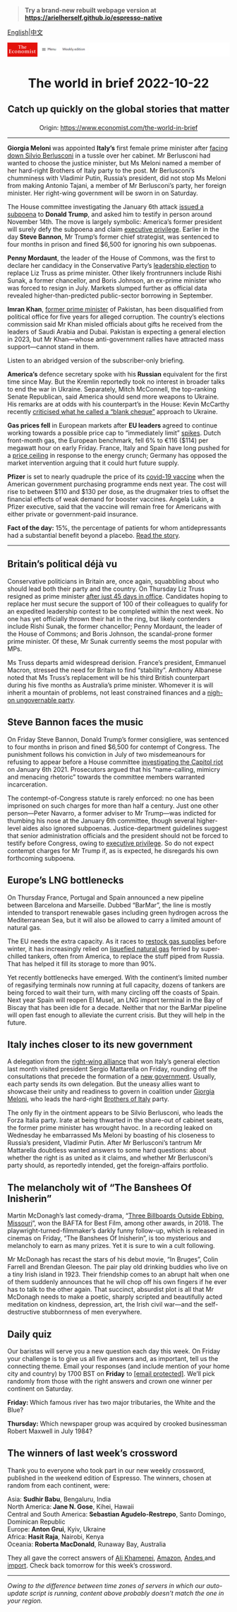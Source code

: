 > **Try a brand-new rebuilt webpage version at https://arielherself.github.io/espresso-native**

[English](https://github.com/arielherself/espresso/blob/main/README.md)|[中文](https://github-com.translate.goog/arielherself/espresso/blob/main/README.md?_x_tr_sl=en&_x_tr_tl=zh-CN&_x_tr_hl=zh-CN&_x_tr_pto=wapp)



![The Economist](menubar.png)

# <p align="center">The world in brief 2022-10-22</p>

## <p align="center">Catch up quickly on the global stories that matter</p>

<p align="center">Origin: <a href="https://www.economist.com/the-world-in-brief">https://www.economist.com/the-world-in-brief</a><hr>

<strong>Giorgia Meloni </strong>was appointed <strong>Italy’s</strong> first female prime minister after [facing down Silvio Berlusconi](https://www.economist.com/europe/2022/10/20/italys-coalition-building-runs-into-trouble) in a tussle over her cabinet. Mr Berlusconi had wanted to choose the justice minister, but Ms Meloni named a member of her hard-right Brothers of Italy party to the post. Mr Berlusconi’s chumminess with Vladimir Putin, Russia’s president, did not stop Ms Meloni from making Antonio Tajani, a member of Mr Berlusconi’s party, her foreign minister. Her right-wing government will be sworn in on Saturday.

The House committee investigating the January 6th attack [issued a subpoena](https://www.economist.com/the-economist-explains/2022/10/05/how-much-legal-jeopardy-is-donald-trump-in) to <strong>Donald Trump</strong>, and asked him to testify in person around November 14th. The move is largely symbolic: America’s former president will surely defy the subpoena and claim [executive privilege](https://www.economist.com/the-economist-explains/2021/11/10/what-is-executive-privilege). Earlier in the day <strong>Steve Bannon</strong>, Mr Trump’s former chief strategist, was sentenced to four months in prison and fined $6,500 for ignoring his own subpoenas.

<strong>Penny Mordaunt</strong>, the leader of the House of Commons, was the first to declare her candidacy in the Conservative Party’s [leadership election](https://www.economist.com/britain/2022/10/20/who-will-be-britains-next-leader) to replace Liz Truss as prime minister. Other likely frontrunners include Rishi Sunak, a former chancellor, and Boris Johnson, an ex-prime minister who was forced to resign in July. Markets slumped further as official data revealed higher-than-predicted public-sector borrowing in September.

<strong>Imran Khan</strong>, [former prime minister](https://www.economist.com/asia/2022/10/20/imran-khan-appears-to-be-more-popular-than-ever) of Pakistan, has been disqualified from political office for five years for alleged corruption. The country’s elections commission said Mr Khan misled officials about gifts he received from the leaders of Saudi Arabia and Dubai. Pakistan is expecting a general election in 2023, but Mr Khan—whose anti-government rallies have attracted mass support—cannot stand in them.

Listen to an abridged version of the subscriber-only briefing.

<strong>America’s</strong> defence secretary spoke with his<strong> Russian</strong> equivalent for the first time since May. But the Kremlin reportedly took no interest in broader talks to end the war in Ukraine. Separately, Mitch McConnell, the top-ranking Senate Republican, said America should send more weapons to Ukraine. His remarks are at odds with his counterpart’s in the House: Kevin McCarthy recently [criticised what he called a “blank cheque”](https://www.economist.com/united-states/2022/07/17/is-america-growing-weary-of-the-long-war-in-ukraine) approach to Ukraine.

<strong>Gas prices fell</strong> in European markets after <strong>EU leaders </strong>agreed to continue working towards a possible price cap to “immediately limit” [spikes](https://www.economist.com/leaders/2022/10/13/europe-is-growing-complacent-about-its-energy-crisis). Dutch front-month gas, the European benchmark, fell 6% to €116 ($114) per megawatt hour on early Friday. France, Italy and Spain have long pushed for a [price ceiling](https://www.economist.com/graphic-detail/2022/09/27/the-wrong-way-to-solve-europes-energy-crisis) in response to the energy crunch; Germany has opposed the market intervention arguing that it could hurt future supply.

<strong>Pfizer</strong> is set to nearly quadruple the price of its [covid-19 vaccine](https://www.google.com/search?q=the+economist+covid+vaccine&amp;rlz=1C1CHBF_en-GBGB1026GB1026&amp;source=lnms&amp;sa=X&amp;ved=2ahUKEwjZrrmYi_H6AhV3QEEAHSY7BPgQ_AUoAHoECAMQAg&amp;biw=1280&amp;bih=609&amp;dpr=1.5) when the American government purchasing programme ends next year. The cost will rise to between $110 and $130 per dose, as the drugmaker tries to offset the financial effects of weak demand for booster vaccines. Angela Lukin, a Pfizer executive, said that the vaccine will remain free for Americans with either private or government-paid insurance.

<strong>Fact of the day:</strong> 15%, the percentage of patients for whom antidepressants had a substantial benefit beyond a placebo. [Read the story](https://www.economist.com/leaders/2022/10/19/most-people-on-antidepressants-dont-need-them).

----------

## Britain’s political déjà vu

Conservative politicians in Britain are, once again, squabbling about who should lead both their party and the country. On Thursday Liz Truss resigned as prime minister [after just 45 days in office](https://www.economist.com/britain/2022/10/20/who-will-be-britains-next-leader). Candidates hoping to replace her must secure the support of 100 of their colleagues to qualify for an expedited leadership contest to be completed within the next week. No one has yet officially thrown their hat in the ring, but likely contenders include Rishi Sunak, the former chancellor; Penny Mordaunt, the leader of the House of Commons; and Boris Johnson, the scandal-prone former prime minister. Of these, Mr Sunak currently seems the most popular with MPs.

Ms Truss departs amid widespread derision. France’s president, Emmanuel Macron, stressed the need for Britain to find “stability”. Anthony Albanese noted that Ms Truss’s replacement will be his third British counterpart during his five months as Australia’s prime minister. Whomever it is will inherit a mountain of problems, not least constrained finances and a [nigh-on ungovernable party](https://www.economist.com/britain/2022/02/18/the-conservative-party-has-become-factional-and-rebellious). 

## Steve Bannon faces the music

On Friday Steve Bannon, Donald Trump’s former consigliere, was sentenced to four months in prison and fined $6,500 for contempt of Congress. The punishment follows his conviction in July of two misdemeanours for refusing to appear before a House committee [investigating the Capitol riot](https://www.economist.com/united-states/2022/06/10/congresss-capitol-riot-hearing-confirms-donald-trumps-complicity) on January 6th 2021. Prosecutors argued that his “name-calling, mimicry and menacing rhetoric” towards the committee members warranted incarceration.

The contempt-of-Congress statute is rarely enforced: no one has been imprisoned on such charges for more than half a century. Just one other person—Peter Navarro, a former adviser to Mr Trump—was indicted for thumbing his nose at the January 6th committee, though several higher-level aides also ignored subpoenas. Justice-department guidelines suggest that senior administration officials and the president should not be forced to testify before Congress, owing to [executive privilege](https://www.economist.com/the-economist-explains/2021/11/10/what-is-executive-privilege). So do not expect contempt charges for Mr Trump if, as is expected, he disregards his own forthcoming subpoena.

## Europe’s LNG bottlenecks

On Thursday France, Portugal and Spain announced a new pipeline between Barcelona and Marseille. Dubbed “BarMar”, the line is mostly intended to transport renewable gases including green hydrogen across the Mediterranean Sea, but it will also be allowed to carry a limited amount of natural gas.

The EU needs the extra capacity. As it races to [restock gas supplies](https://www.economist.com/interactive/briefing/2022/09/24/war-in-ukraine-has-reshaped-worlds-fuel-markets) before winter, it has increasingly relied on [liquefied natural gas](https://www.economist.com/the-economist-explains/2022/02/26/if-the-supply-of-russian-gas-to-europe-were-cut-off-could-lng-plug-the-gap) ferried by super-chilled tankers, often from America, to replace the stuff piped from Russia. That has helped it fill its storage to more than 90%.

Yet recently bottlenecks have emerged. With the continent’s limited number of regasifying terminals now running at full capacity, dozens of tankers are being forced to wait their turn, with many circling off the coasts of Spain. Next year Spain will reopen El Musel, an LNG import terminal in the Bay of Biscay that has been idle for a decade. Neither that nor the BarMar pipeline will open fast enough to alleviate the current crisis. But they will help in the future.

## Italy inches closer to its new government

A delegation from the [right-wing alliance](https://www.economist.com/europe/2022/07/28/italys-next-government-may-be-more-nationalist-than-europe-likes) that won Italy’s general election last month visited president Sergio Mattarella on Friday, rounding off the consultations that precede the formation of a [new government](https://www.economist.com/europe/2022/09/15/italys-probable-next-government-contains-many-tensions). Usually, each party sends its own delegation. But the uneasy allies want to showcase their unity and readiness to govern in coalition under [Giorgia Meloni](https://www.economist.com/leaders/2022/09/22/how-afraid-should-europe-be-of-giorgia-meloni), who leads the hard-right [Brothers of Italy](https://www.economist.com/europe/2022/09/22/giorgia-meloni-and-her-brothers-of-italy-look-set-to-win-the-next-election) party. 

The only fly in the ointment appears to be Silvio Berlusconi, who leads the Forza Italia party. Irate at being thwarted in the share-out of cabinet seats, the former prime minister has wrought havoc. In a recording leaked on Wednesday he embarrassed Ms Meloni by boasting of his closeness to Russia’s president, Vladimir Putin. After Mr Berlusconi’s tantrum Mr Mattarella doubtless wanted answers to some hard questions: about whether the right is as united as it claims, and whether Mr Berlusconi’s party should, as reportedly intended, get the foreign-affairs portfolio.

## The melancholy wit of “The Banshees Of Inisherin”

Martin McDonagh’s last comedy-drama, “[Three Billboards Outside Ebbing, Missouri](https://www.economist.com/prospero/2017/11/08/three-billboards-outside-ebbing-missouri-finds-hope-in-tragedy)”, won the BAFTA for Best Film, among other awards, in 2018. The playwright-turned-filmmaker’s darkly funny follow-up, which is released in cinemas on Friday, “The Banshees Of Inisherin”, is too mysterious and melancholy to earn as many prizes. Yet it is sure to win a cult following.

Mr McDonagh has recast the stars of his debut movie, “In Bruges”, Colin Farrell and Brendan Gleeson. The pair play old drinking buddies who live on a tiny Irish island in 1923. Their friendship comes to an abrupt halt when one of them suddenly announces that he will chop off his own fingers if he ever has to talk to the other again. That succinct, absurdist plot is all that Mr McDonagh needs to make a poetic, sharply scripted and beautifully acted meditation on kindness, depression, art, the Irish civil war—and the self-destructive stubbornness of men everywhere.

## Daily quiz

Our baristas will serve you a new question each day this week. On Friday your challenge is to give us all five answers and, as important, tell us the connecting theme. Email your responses (and include mention of your home city and country) by 1700 BST on <strong>Friday</strong> to [<span class="__cf_email__" data-cfemail="aafbdfc3d0efd9dad8cfd9d9c5eacfc9c5c4c5c7c3d9de84c9c5c7">[email&#160;protected]</span>](https://mail.google.com/mail/?view=cm&amp;fs=1&amp;tf=1&amp;to=QuizEspresso@economist.com). We’ll pick randomly from those with the right answers and crown one winner per continent on Saturday.

<strong>Friday: </strong>Which famous river has two major tributaries, the White and the Blue?

<strong>Thursday:</strong> Which newspaper group was acquired by crooked businessman Robert Maxwell in July 1984?

## The winners of last week’s crossword

Thank you to everyone who took part in our new weekly crossword, published in the weekend edition of Espresso. The winners, chosen at random from each continent, were: 

Asia: <strong>Sudhir Babu</strong>, Bengaluru, India  
 North America:<strong> Jane N. Gose</strong>, Kihei, Hawaii  
 Central and South America: <strong>Sebastian Agudelo-Restrepo</strong>, Santo Domingo, Dominican Republic  
 Europe: <strong>Anton Grui</strong>, Kyiv, Ukraine  
 Africa:<strong> Hasit Raja</strong>, Nairobi, Kenya  
 Oceania: <strong>Roberta MacDonald</strong>, Runaway Bay, Australia

They all gave the correct answers of [Ali Khamenei](https://www.economist.com/middle-east-and-africa/2022/10/12/despite-lethal-repression-irans-protests-continue), [Amazon](https://www.economist.com/briefing/2022/10/13/china-and-the-west-are-in-a-race-to-foster-innovation), [Andes ](https://www.economist.com/graphic-detail/2022/10/13/demand-for-drugs-caused-a-surge-in-child-labour-in-peru)and [import](https://www.economist.com/united-states/2022/10/13/the-supreme-court-ponders-animal-welfare). Check back tomorrow for this week’s crossword.

----------

*Owing to the difference between time zones of servers in which our auto-update script is running, content above probably doesn't match the one in your region.*
